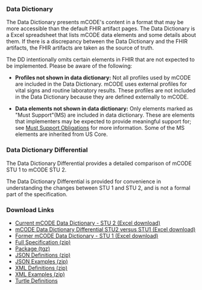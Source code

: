 ### Data Dictionary

The Data Dictionary presents mCODE's content in a format that may be more accessible than the default FHIR artifact pages. The Data Dictionary is a Excel spreadsheet that lists mCODE data elements and some details about them. If there is a discrepancy between the Data Dictionary and the FHIR artifacts, the FHIR artifacts are taken as the source of truth.

The DD intentionally omits certain elements in FHIR that are not expected to be implemented. Please be aware of the following:

* **Profiles not shown in data dictionary:** Not all profiles used by mCODE are included in the Data Dictionary. mCODE uses external profiles for vital signs and routine laboratory results. These profiles are not included in the Data Dictionary because they are defined externally to mCODE.

* **Data elements not shown in data dictionary:** Only elements marked as "Must Support"(MS) are included in data dictionary. These are elements that implementers may be expected to provide meaningful support for; see [Must Support Obligations](conformance-profiles.html#must-support-obligations) for more information. Some of the MS elements are inherited from US Core.

### Data Dictionary Differential

The Data Dictionary Differential provides a detailed comparison of mCODE STU 1 to mCODE STU 2. 

The Data Dictionary Differential is provided for convenience in understanding the changes between STU 1 and STU 2, and is not a formal part of the specification.
### Download Links

* [Current mCODE Data Dictionary - STU 2 (Excel download)](data-dictionary/mCODEDataDictionary-STU2.xlsx)
* [mCODE Data Dictionary Differential STU2 versus STU1 (Excel download)](data-dictionary/mCODEDataDictionary-STU2-vs-STU1.xlsx)
* [Former mCODE Data Dictionary - STU 1 (Excel download)](data-dictionary/mCODEDataDictionary-STU1.xlsx)
* [Full Specification (zip)](full-ig.zip)
* [Package (tgz)](package.tgz)
* [JSON Definitions (zip)](definitions.json.zip)
* [JSON Examples (zip)](examples.json.zip)
* [XML Definitions (zip)](definitions.xml.zip)
* [XML Examples (zip)](examples.ttl.zip)
* [Turtle Definitions](definitions.ttl.zip)
